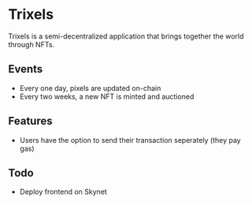 # Trixels

Trixels is a semi-decentralized application that brings together the world through NFTs.

## Events
- Every one day, pixels are updated on-chain
- Every two weeks, a new NFT is minted and auctioned

## Features
- Users have the option to send their transaction seperately (they pay gas)

## Todo
- Deploy frontend on Skynet

